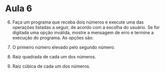 # Aula 6

6. Faça um programa que receba dois números e execute uma das operações listadas a seguir, de acordo com a escolha do usuário. Se for digitada uma opção inválida, mostre a mensagem de erro e termine a execução do programa. As opções são:

1. O primeiro número elevado pelo segundo número.
2. Raiz quadrada de cada um dos números.
3. Raiz cúbica de cada um dos números.